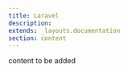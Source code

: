 ```yaml
---
title: Laravel
description:
extends: _layouts.documentation
section: content
---
```

content to be added
